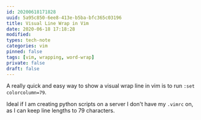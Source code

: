 ```yaml
---
id: 20200618171828
uuid: 5a95c850-6ee8-413e-b5ba-bfc365c03196
title: Visual Line Wrap in Vim
date: 2020-06-18 17:18:28
modified: 
types: tech-note
categories: vim
pinned: false
tags: [vim, wrapping, word-wrap]
private: false
draft: false
---
```


A really quick and easy way to show a visual wrap line in vim is to run `:set colorcolumn=79`.

Ideal if I am creating python scripts on a server I don't have my `.vimrc` on, as I can keep line lengths to 79 characters.

